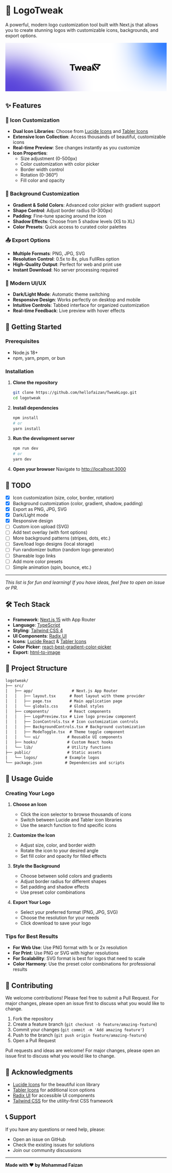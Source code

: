 # 🎨 LogoTweak

A powerful, modern logo customization tool built with Next.js that allows you to create stunning logos with customizable icons, backgrounds, and export options.

![LogoTweak Preview](public/banner.png)

## ✨ Features

### 🎯 Icon Customization
- **Dual Icon Libraries**: Choose from [Lucide Icons](https://lucide.dev) and [Tabler Icons](https://tabler-icons.io)
- **Extensive Icon Collection**: Access thousands of beautiful, customizable icons
- **Real-time Preview**: See changes instantly as you customize
- **Icon Properties**:
  - Size adjustment (0-500px)
  - Color customization with color picker
  - Border width control
  - Rotation (0-360°)
  - Fill color and opacity

### 🎨 Background Customization
- **Gradient & Solid Colors**: Advanced color picker with gradient support
- **Shape Control**: Adjust border radius (0-300px)
- **Padding**: Fine-tune spacing around the icon
- **Shadow Effects**: Choose from 5 shadow levels (XS to XL)
- **Color Presets**: Quick access to curated color palettes

### 📤 Export Options
- **Multiple Formats**: PNG, JPG, SVG
- **Resolution Control**: 0.5x to 8x, plus FullRes option
- **High-Quality Output**: Perfect for web and print use
- **Instant Download**: No server processing required

### 🌙 Modern UI/UX
- **Dark/Light Mode**: Automatic theme switching
- **Responsive Design**: Works perfectly on desktop and mobile
- **Intuitive Controls**: Tabbed interface for organized customization
- **Real-time Feedback**: Live preview with hover effects

## 🚀 Getting Started

### Prerequisites
- Node.js 18+ 
- npm, yarn, pnpm, or bun

### Installation

1. **Clone the repository**
   ```bash
   git clone https://github.com/hellofaizan/TweakLogo.git
   cd logotweak
   ```

2. **Install dependencies**
   ```bash
   npm install
   # or
   yarn install
   ```

3. **Run the development server**
   ```bash
   npm run dev
   # or
   yarn dev
   ```

4. **Open your browser**
   Navigate to [http://localhost:3000](http://localhost:3000)

## 📝 TODO

- [x] Icon customization (size, color, border, rotation)
- [x] Background customization (color, gradient, shadow, padding)
- [x] Export as PNG, JPG, SVG
- [x] Dark/Light mode
- [x] Responsive design
- [ ] Custom icon upload (SVG)
- [ ] Add text overlay (with font options)
- [ ] More background patterns (stripes, dots, etc.)
- [ ] Save/load logo designs (local storage)
- [ ] Fun randomizer button (random logo generator)
- [ ] Shareable logo links
- [ ] Add more color presets
- [ ] Simple animation (spin, bounce, etc.)

---

*This list is for fun and learning! If you have ideas, feel free to open an issue or PR.*

## 🛠️ Tech Stack

- **Framework**: [Next.js 15](https://nextjs.org/) with App Router
- **Language**: [TypeScript](https://www.typescriptlang.org/)
- **Styling**: [Tailwind CSS 4](https://tailwindcss.com/)
- **UI Components**: [Radix UI](https://www.radix-ui.com/)
- **Icons**: [Lucide React](https://lucide.dev/) & [Tabler Icons](https://tabler-icons.io/)
- **Color Picker**: [react-best-gradient-color-picker](https://github.com/omariosouto/react-best-gradient-color-picker)
- **Export**: [html-to-image](https://github.com/bubkoo/html-to-image)

## 📁 Project Structure

```
logotweak/
├── src/
│   ├── app/                 # Next.js App Router
│   │   ├── layout.tsx      # Root layout with theme provider
│   │   ├── page.tsx        # Main application page
│   │   └── globals.css     # Global styles
│   ├── components/         # React components
│   │   ├── LogoPreview.tsx # Live logo preview component
│   │   ├── IconControls.tsx # Icon customization controls
│   │   ├── BackgroundControls.tsx # Background customization
│   │   ├── ModeToggle.tsx  # Theme toggle component
│   │   └── ui/            # Reusable UI components
│   ├── hooks/             # Custom React hooks
│   └── lib/               # Utility functions
├── public/                # Static assets
│   └── logos/            # Example logos
└── package.json          # Dependencies and scripts
```

## 🎨 Usage Guide

### Creating Your Logo

1. **Choose an Icon**
   - Click the icon selector to browse thousands of icons
   - Switch between Lucide and Tabler icon libraries
   - Use the search function to find specific icons

2. **Customize the Icon**
   - Adjust size, color, and border width
   - Rotate the icon to your desired angle
   - Set fill color and opacity for filled effects

3. **Style the Background**
   - Choose between solid colors and gradients
   - Adjust border radius for different shapes
   - Set padding and shadow effects
   - Use preset color combinations

4. **Export Your Logo**
   - Select your preferred format (PNG, JPG, SVG)
   - Choose the resolution for your needs
   - Click download to save your logo

### Tips for Best Results

- **For Web Use**: Use PNG format with 1x or 2x resolution
- **For Print**: Use PNG or SVG with higher resolutions
- **For Scalability**: SVG format is best for logos that need to scale
- **Color Harmony**: Use the preset color combinations for professional results

## 🤝 Contributing

We welcome contributions! Please feel free to submit a Pull Request. For major changes, please open an issue first to discuss what you would like to change.

1. Fork the repository
2. Create a feature branch (`git checkout -b feature/amazing-feature`)
3. Commit your changes (`git commit -m 'Add amazing feature'`)
4. Push to the branch (`git push origin feature/amazing-feature`)
5. Open a Pull Request

Pull requests and ideas are welcome! For major changes, please open an issue first to discuss what you would like to change.

## 🙏 Acknowledgments

- [Lucide Icons](https://lucide.dev/) for the beautiful icon library
- [Tabler Icons](https://tabler-icons.io/) for additional icon options
- [Radix UI](https://www.radix-ui.com/) for accessible UI components
- [Tailwind CSS](https://tailwindcss.com/) for the utility-first CSS framework

## 📞 Support

If you have any questions or need help, please:

- Open an issue on GitHub
- Check the existing issues for solutions
- Join our community discussions

---

**Made with ❤️ by Mohammad Faizan**
